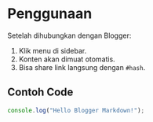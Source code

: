 # Penggunaan

Setelah dihubungkan dengan Blogger:

1. Klik menu di sidebar.
2. Konten akan dimuat otomatis.
3. Bisa share link langsung dengan `#hash`.

## Contoh Code
```js
console.log("Hello Blogger Markdown!");
```
